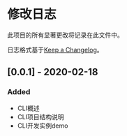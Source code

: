 # 修改日志

此项目的所有显著更改将记录在此文件中。

日志格式基于[Keep a Changelog](https://keepachangelog.com/en/1.0.0/)。

## [0.0.1] - 2020-02-18

### Added

- CLI概述
- CLI项目结构说明
- CLI开发实例demo